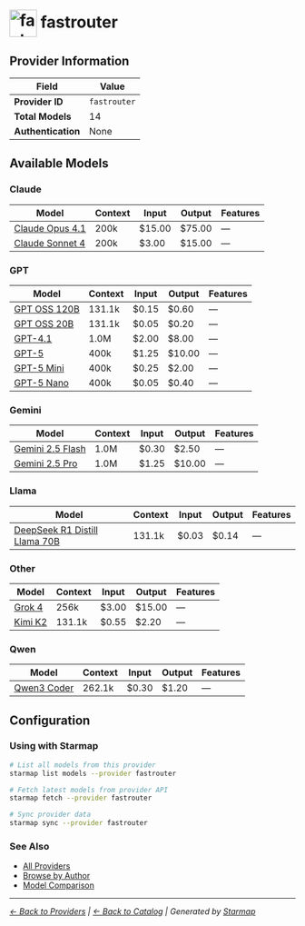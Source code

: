 # <img src="https://raw.githubusercontent.com/agentstation/starmap/master/internal/embedded/catalog/providers/fastrouter/logo.svg" alt="fastrouter logo" width="48" height="48" style="vertical-align: middle;"> fastrouter
  
## Provider Information
  
| Field | Value |
|---------|---------|
| **Provider ID** | `fastrouter` |
| **Total Models** | 14 |
| **Authentication** | None |

  
## Available Models
  
### Claude
  
| Model | Context | Input | Output | Features |
|---------|---------|---------|---------|---------|
| [Claude Opus 4.1](./models/anthropic-claude-opus-4.1.md) | 200k | $15.00 | $75.00 | — |
| [Claude Sonnet 4](./models/anthropic-claude-sonnet-4.md) | 200k | $3.00 | $15.00 | — |

  
### GPT
  
| Model | Context | Input | Output | Features |
|---------|---------|---------|---------|---------|
| [GPT OSS 120B](./models/openai-gpt-oss-120b.md) | 131.1k | $0.15 | $0.60 | — |
| [GPT OSS 20B](./models/openai-gpt-oss-20b.md) | 131.1k | $0.05 | $0.20 | — |
| [GPT-4.1](./models/openai-gpt-4.1.md) | 1.0M | $2.00 | $8.00 | — |
| [GPT-5](./models/openai-gpt-5.md) | 400k | $1.25 | $10.00 | — |
| [GPT-5 Mini](./models/openai-gpt-5-mini.md) | 400k | $0.25 | $2.00 | — |
| [GPT-5 Nano](./models/openai-gpt-5-nano.md) | 400k | $0.05 | $0.40 | — |

  
### Gemini
  
| Model | Context | Input | Output | Features |
|---------|---------|---------|---------|---------|
| [Gemini 2.5 Flash](./models/google-gemini-2.5-flash.md) | 1.0M | $0.30 | $2.50 | — |
| [Gemini 2.5 Pro](./models/google-gemini-2.5-pro.md) | 1.0M | $1.25 | $10.00 | — |

  
### Llama
  
| Model | Context | Input | Output | Features |
|---------|---------|---------|---------|---------|
| [DeepSeek R1 Distill Llama 70B](./models/deepseek-ai-deepseek-r1-distill-llama-70b.md) | 131.1k | $0.03 | $0.14 | — |

  
### Other
  
| Model | Context | Input | Output | Features |
|---------|---------|---------|---------|---------|
| [Grok 4](./models/x-ai-grok-4.md) | 256k | $3.00 | $15.00 | — |
| [Kimi K2](./models/moonshotai-kimi-k2.md) | 131.1k | $0.55 | $2.20 | — |

  
### Qwen
  
| Model | Context | Input | Output | Features |
|---------|---------|---------|---------|---------|
| [Qwen3 Coder](./models/qwen-qwen3-coder.md) | 262.1k | $0.30 | $1.20 | — |

  
## Configuration
  
### Using with Starmap
  
```bash
# List all models from this provider
starmap list models --provider fastrouter

# Fetch latest models from provider API
starmap fetch --provider fastrouter

# Sync provider data
starmap sync --provider fastrouter
```
  
### See Also

- [All Providers](../)
- [Browse by Author](../../authors/)
- [Model Comparison](../../models/)


  
---
_[← Back to Providers](../) | [← Back to Catalog](../../) | Generated by [Starmap](https://github.com/agentstation/starmap)_
